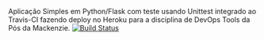 Aplicação Simples em Python/Flask com teste usando Unittest integrado ao Travis-CI fazendo deploy no Heroku para a disciplina de DevOps Tools da Pós da Mackenzie.
[![Build Status](https://travis-ci.com/andersoncab/devopslab.svg?branch=main)](https://travis-ci.com/andersoncab/devopslab)
